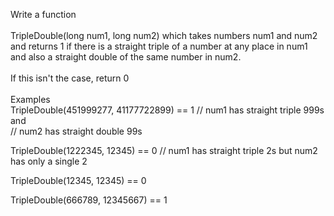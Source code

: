 Write a function
<br><br>
TripleDouble(long num1, long num2)
which takes numbers num1 and num2 and returns 1 if there is a straight triple of a number at any place in num1 and also a straight double of the same number in num2.
<br><br>
If this isn't the case, return 0<br>
<br>
Examples<br>
TripleDouble(451999277, 41177722899) == 1 // num1 has straight triple 999s and <br>
                                          // num2 has straight double 99s<br>

TripleDouble(1222345, 12345) == 0 // num1 has straight triple 2s but num2 has only a single 2<br>

TripleDouble(12345, 12345) == 0<br>

TripleDouble(666789, 12345667) == 1<br>

